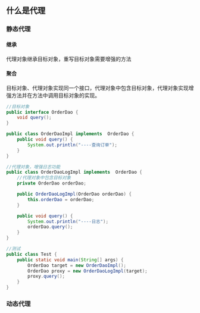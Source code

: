 ## 什么是代理

### 静态代理

#### 继承

代理对象继承目标对象，重写目标对象需要增强的方法



#### 聚合

目标对象、代理对象实现同一个接口，代理对象中包含目标对象，代理对象实现增强方法并在方法中调用目标对象的实现。

```java
//目标对象
public interface OrderDao {
    void query();
}

public class OrderDaoImpl implements  OrderDao {
    public void query() {
        System.out.println("----查询订单");
    }
}

//代理对象，增强日志功能
public class OrderDaoLogImpl implements  OrderDao {
	//代理对象中包含目标对象
    private OrderDao orderDao;

    public OrderDaoLogImpl(OrderDao orderDao) {
        this.orderDao = orderDao;
    }

    public void query() {
        System.out.println("----日志");
        orderDao.query();
    }
}

//测试
public class Test {
    public static void main(String[] args) {
        OrderDao target = new OrderDaoImpl();
        OrderDao proxy = new OrderDaoLogImpl(target);
        proxy.query();
    }
}

```



### 动态代理

